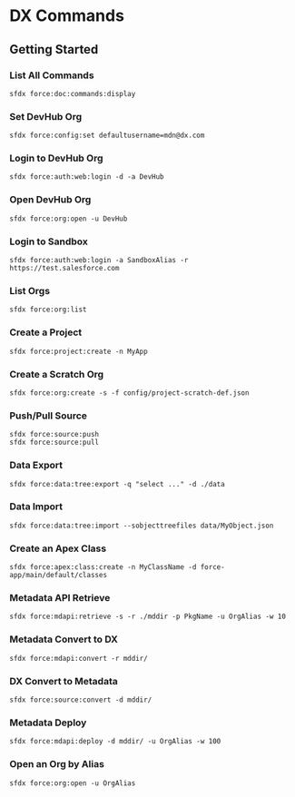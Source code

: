 # DX Commands

## Getting Started

### List All Commands
```
sfdx force:doc:commands:display
```

### Set DevHub Org
```
sfdx force:config:set defaultusername=mdn@dx.com
```

### Login to DevHub Org
```
sfdx force:auth:web:login -d -a DevHub
```

### Open DevHub Org
```
sfdx force:org:open -u DevHub
```

### Login to Sandbox
```
sfdx force:auth:web:login -a SandboxAlias -r https://test.salesforce.com
```

### List Orgs
```
sfdx force:org:list
```

### Create a Project
```
sfdx force:project:create -n MyApp
```

### Create a Scratch Org
```
sfdx force:org:create -s -f config/project-scratch-def.json
```

### Push/Pull Source
```
sfdx force:source:push
sfdx force:source:pull
```

### Data Export
```
sfdx force:data:tree:export -q "select ..." -d ./data
```

### Data Import
```
sfdx force:data:tree:import --sobjecttreefiles data/MyObject.json
```

### Create an Apex Class
```
sfdx force:apex:class:create -n MyClassName -d force-app/main/default/classes
```

### Metadata API Retrieve
```
sfdx force:mdapi:retrieve -s -r ./mddir -p PkgName -u OrgAlias -w 10
```

### Metadata Convert to DX
```
sfdx force:mdapi:convert -r mddir/
```

### DX Convert to Metadata
```
sfdx force:source:convert -d mddir/
```

### Metadata Deploy
```
sfdx force:mdapi:deploy -d mddir/ -u OrgAlias -w 100
```

### Open an Org by Alias
```
sfdx force:org:open -u OrgAlias
```

